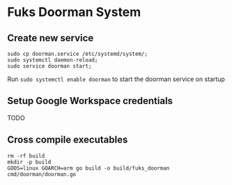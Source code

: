 # Fuks Doorman System

## Create new service

```shell
sudo cp doorman.service /etc/systemd/system/;
sudo systemctl daemon-reload;
sudo service doorman start;
```

Run ```sudo systemctl enable doorman``` to start the doorman service on startup

## Setup Google Workspace credentials

TODO

## Cross compile executables

```shell
rm -rf build
mkdir -p build
GOOS=linux GOARCH=arm go build -o build/fuks_doorman cmd/doorman/doorman.go
```
